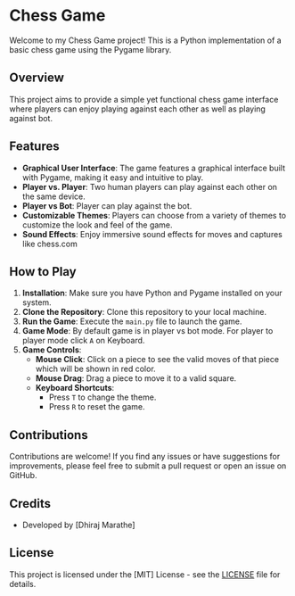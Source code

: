 # Chess Game

Welcome to my Chess Game project! This is a Python implementation of a basic chess game using the Pygame library.

## Overview

This project aims to provide a simple yet functional chess game interface where players can enjoy playing against each other as well as playing against bot.

## Features

- **Graphical User Interface**: The game features a graphical interface built with Pygame, making it easy and intuitive to play.
- **Player vs. Player**: Two human players can play against each other on the same device.
- **Player vs Bot**: Player can play against the bot.
- **Customizable Themes**: Players can choose from a variety of themes to customize the look and feel of the game.
- **Sound Effects**: Enjoy immersive sound effects for moves and captures like chess.com

## How to Play

1. **Installation**: Make sure you have Python and Pygame installed on your system.
2. **Clone the Repository**: Clone this repository to your local machine.
3. **Run the Game**: Execute the `main.py` file to launch the game.
4. **Game Mode**: By default game is in player vs bot mode. For player to player mode click `A` on Keyboard.
5. **Game Controls**:
   - **Mouse Click**: Click on a piece to see the valid moves of that piece which will be shown in red color.
   - **Mouse Drag**: Drag a piece to move it to a valid square.
   - **Keyboard Shortcuts**:
     - Press `T` to change the theme.
     - Press `R` to reset the game.

## Contributions

Contributions are welcome! If you find any issues or have suggestions for improvements, please feel free to submit a pull request or open an issue on GitHub.

## Credits

- Developed by [Dhiraj Marathe]

## License

This project is licensed under the [MIT] License - see the [LICENSE](LICENSE) file for details.
